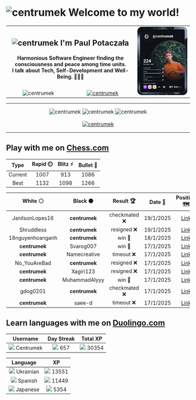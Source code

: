 <h1>
  <img
    src="https://emojis.slackmojis.com/emojis/images/1531849430/4246/blob-sunglasses.gif"
    width="30"
    alt="centrumek"
  />
  Welcome to my world!
</h1>

<table>
  <tbody>
    <tr>
      <td align="center" width="70%" colspan="2">
        <h2>
          <img
            src="https://raw.githubusercontent.com/MartinHeinz/MartinHeinz/master/wave.gif"
            width="30px"
            alt="centrumek"
          />
          I'm Paul Potaczała
        </h2>
        <h4>
          Harmonious Software Engineer finding the consciousness and peace among time units.
          <br/>
          I talk about Tech, Self-Development and Well-Being. 🌿🧘🚀
        </h4>
      </td>
      <td width="30%" rowspan="2">
        <a href="https://app.daily.dev/centrumek">
          <img
            src="./devcard.svg"
            alt="centrumek"
          />
        </a>
      </td>
    </tr>
    <tr align="center">
      <td>
        <img
          src="https://komarev.com/ghpvc/?username=centrumek&label=visitors&color=0e75b6&style=flat"
          alt="centrumek"
        >
      </td>
      <td>
        <a href="https://stackoverflow.com/users/14496012/centrumek">
          <img
            src="https://stackoverflow.com/users/flair/14496012.png?theme=dark"
            alt="centrumek"
          >
        </a>
      </td>
    </tr>
  </tbody>
</table>

---
<div align="center">
  <img 
    src="https://github-readme-stats.vercel.app/api?username=centrumek&show_icons=true&count_private=true&theme=dark&hide_border=true&hide=issues,contribs&bg_color=00000000"
    alt="centrumek"
  />
  <img
    src="https://github-readme-stats.vercel.app/api/top-langs/?username=centrumek&layout=compact&hide_border=true&theme=dark&bg_color=00000000&langs_count=6&exclude_repo=air-statistic-app"
    alt="centrumek"
  />
  <img 
    src="https://github-readme-streak-stats.herokuapp.com?user=centrumek&theme=dark&hide_border=true&background=FFFFFF00"
    alt="centrumek"
  />
  <br/>
  <br/>
  <a href="https://www.buymeacoffee.com/centrumek">
    <img
      src="https://cdn.buymeacoffee.com/buttons/v2/default-orange.png"
      height="50"
      width="210"
      alt="centrumek"
    />
  </a>
</div>

---

## Play with me on [Chess.com](https://www.chess.com/member/centrumek)

<div align="center">
<!--START_SECTION:chessStats-->
<!-- Automatically generated with https://github.com/Balastrong/chess-stats-action -->

| Type | Rapid ⏲️ | Blitz ⚡ | Bullet 🔫 |
|:---:|:---:|:---:|:---:|
| Current | 1007 | 913 | 1086 |
| Best | 1132 | 1098 | 1266 |

| White ⚪ | Black ⚫ | Result 🏆 | Date 📅 | Position 🗺️ | Type 🕕 |
|:---:|:---:|:---:|:---:|:---:|:---:|
| JanilsonLopes16 | **centrumek** | checkmated ❌ | 19/1/2025 | <a href="http://www.ee.unb.ca/cgi-bin/tervo/fen.pl?select=8/p2Q3p/7R/4p3/5p1k/2P1nP2/P7/2K3R1 b - -">Link</a> | Bullet |
| Shruddless | **centrumek** | resigned ❌ | 19/1/2025 | <a href="http://www.ee.unb.ca/cgi-bin/tervo/fen.pl?select=rnb5/pp1knNpp/2pbp3/3p4/3P4/8/PPP1PPPP/RN1QKB1R b KQ - 2 8">Link</a> | Bullet |
| 18nguyenhoanganh | **centrumek** | win 🥇 | 18/1/2025 | <a href="http://www.ee.unb.ca/cgi-bin/tervo/fen.pl?select=8/pp4kp/6p1/8/P2RBrP1/1P5P/8/6K1 w - -">Link</a> | Bullet |
| **centrumek** | Svarog007 | win 🥇 | 17/1/2025 | <a href="http://www.ee.unb.ca/cgi-bin/tervo/fen.pl?select=8/5k2/7Q/6K1/1P6/r7/8/8 b - -">Link</a> | Bullet |
| **centrumek** | Namecreative | timeout ❌ | 17/1/2025 | <a href="http://www.ee.unb.ca/cgi-bin/tervo/fen.pl?select=1r3rk1/p4ppp/5n2/8/5q2/8/5PPP/5QK1 w - -">Link</a> | Bullet |
| No_YouAreBad | **centrumek** | resigned ❌ | 17/1/2025 | <a href="http://www.ee.unb.ca/cgi-bin/tervo/fen.pl?select=7k/p7/8/2p1P2p/2Q1R2P/2P3P1/P5K1/8 b - - 0 31">Link</a> | Bullet |
| **centrumek** | Xagiri123 | resigned ❌ | 17/1/2025 | <a href="http://www.ee.unb.ca/cgi-bin/tervo/fen.pl?select=8/p3k1pp/8/4Pp2/8/r4P1P/6PK/3r4 w - - 0 31">Link</a> | Bullet |
| **centrumek** | MuhammadAlyyy | win 🥇 | 17/1/2025 | <a href="http://www.ee.unb.ca/cgi-bin/tervo/fen.pl?select=6r1/4b1p1/2p1p3/p1p1Pk2/5P2/1P6/PBPK4/6R1 b - -">Link</a> | Bullet |
| gdog0201 | **centrumek** | checkmated ❌ | 17/1/2025 | <a href="http://www.ee.unb.ca/cgi-bin/tervo/fen.pl?select=2kr4/p1Q2ppp/1p3n2/1N1r4/8/2P5/PP3PPP/R5K1 b - - 0 19">Link</a> | Bullet |
| **centrumek** | saee-d | timeout ❌ | 17/1/2025 | <a href="http://www.ee.unb.ca/cgi-bin/tervo/fen.pl?select=r4r1k/4Nppp/b3p3/8/1q6/2p1PQ2/5PPP/2R1K2R w K - 4 26">Link</a> | Bullet |

<!--END_SECTION:chessStats-->
</div>

## Learn languages with me on [Duolingo.com](https://www.duolingo.com/profile/Centrumek)

<div align="center">
<!--START_SECTION:duolingoStats-->
<!-- Automatically generated with https://github.com/centrumek/duolingo-readme-stats-->

| Username | Day Streak | Total XP |
|:---:|:---:|:---:|
| <img src="https://raw.githubusercontent.com/centrumek/duolingo-readme-stats/main/assets/duolingo.png" height="12"> Centrumek | <img src="https://raw.githubusercontent.com/centrumek/duolingo-readme-stats/main/assets/streakinactive.svg" height="12"> 657 | <img src="https://raw.githubusercontent.com/centrumek/duolingo-readme-stats/main/assets/xp.svg" height="12"> 30354 | <img src="https://raw.githubusercontent.com/centrumek/duolingo-readme-stats/main/assets/xp.svg" height="12"> 0 |

| Language | XP |
|:---:|:---:|
| <img src="https://raw.githubusercontent.com/centrumek/duolingo-readme-stats/main/assets/langs/ukrainian.svg" height="12"> Ukrainian | <img src="https://raw.githubusercontent.com/centrumek/duolingo-readme-stats/main/assets/xp.svg" height="12"> 13551 |
| <img src="https://raw.githubusercontent.com/centrumek/duolingo-readme-stats/main/assets/langs/spanish.svg" height="12"> Spanish | <img src="https://raw.githubusercontent.com/centrumek/duolingo-readme-stats/main/assets/xp.svg" height="12"> 11449 |
| <img src="https://raw.githubusercontent.com/centrumek/duolingo-readme-stats/main/assets/langs/japanese.svg" height="12"> Japanese | <img src="https://raw.githubusercontent.com/centrumek/duolingo-readme-stats/main/assets/xp.svg" height="12"> 5354 |

<!--END_SECTION:duolingoStats-->
</div>
<!--
**centrumek/centrumek** is a ✨ _special_ ✨ repository because its `README.md` (this file) appears on your GitHub profile.

Here are some ideas to get you started:

- 🔭 I’m currently working on ...
- 🌱 I’m currently learning ...
- 👯 I’m looking to collaborate on ...
- 🤔 I’m looking for help with ...
- 💬 Ask me about ...
- 📫 How to reach me: ...
- 😄 Pronouns: ...
- ⚡ Fun fact: ...
-->
